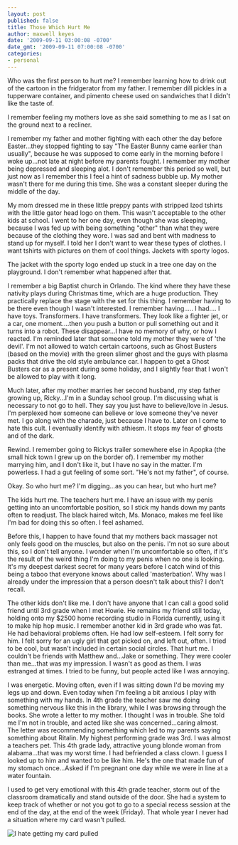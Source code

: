 ```yaml
---
layout: post
published: false
title: Those Which Hurt Me
author: maxwell keyes
date: '2009-09-11 03:00:08 -0700'
date_gmt: '2009-09-11 07:00:08 -0700'
categories:
- personal
---
```

Who was the first person to hurt me? I remember learning how to drink out of the cartoon in the fridgerator from my father.
I remember dill pickles in a tupperware container, and pimento cheese used on sandwiches that I didn't like the taste of.

I remember feeling my mothers love as she said something to me as I sat on the ground next to a recliner.

I remember my father and mother fighting with each other the day before Easter...they stopped fighting to say "The Easter Bunny
came earlier than usually", because he was supposed to come early in the morning before I woke up...not late at night before my
parents fought. I remember my mother being depressed and sleeping alot. I don't remember this period so well, but just now as I
remember this I feel a hint of sadness bubble up. My mother wasn't there for me during this time. She was a constant sleeper
during the middle of the day.

My mom dressed me in these little preppy pants with stripped Izod tshirts with the little gator head logo on them. This wasn't
acceptable to the other kids at school. I went to her one day, even though she was sleeping, because I was fed up with being
something "other" than what they were because of the clothing they wore. I was sad and bent with madness to stand up for
myself. I told her I don't want to wear these types of clothes. I want tshirts with pictures on them of cool things. Jackets
with sporty logos.

The jacket with the sporty logo ended up stuck in a tree one day on the playground. I don't remember what happened after that.

I remember a big Baptist church in Orlando. The kind where they have these nativity plays during Christmas time, which are a
huge production. They practically replace the stage with the set for this thing. I remember having to be there even though I
wasn't interested. I remember having..... I had.... I have toys. Transformers. I have transformers. They look like a fighter
jet, or a car, one moment....then you push a button or pull something out and it turns into a robot. These disappear...I
have no memory of why, or how I reacted. I'm reminded later that someone told my mother they were of 'the devil'. I'm not
allowed to watch certain cartoons, such as Ghost Busters (based on the movie) with the green slimer ghost and the guys with
plasma packs that drive the old style ambulance car. I happen to get a Ghost Busters car as a present during some holiday,
and I slightly fear that I won't be allowed to play with it long.

Much later, after my mother marries her second husband, my step father growing up, Ricky...I'm in a Sunday school group. I'm
discussing what is necessary to not go to hell. They say you just have to believe/love in Jesus. I'm perplexed how someone
can believe or love someone they've never met. I go along with the charade, just because I have to. Later on I come to hate
this cult. I eventually identify with athiesm. It stops my fear of ghosts and of the dark.

Rewind. I remember going to Rickys trailer somewhere else in Apopka (the small hick town I grew up on the border of). I
remember my mother marrying him, and I don't like it, but I have no say in the matter. I'm powerless. I had a gut feeling
of some sort. "He's not my father", of course.

Okay. So who hurt me? I'm digging...as you can hear, but who hurt me?

The kids hurt me. The teachers hurt me. I have an issue with my penis getting into an uncomfortable position, so I stick my
hands down my pants often to readjust. The black haired witch, Ms. Monaco, makes me feel like I'm bad for doing this so
often. I feel ashamed.

Before this, I happen to have found that my mothers back massager not only feels good on the muscles, but also on the penis.
I'm not so sure about this, so I don't tell anyone. I wonder when I'm uncomfortable so often, if it's the result of the
weird thing I'm doing to my penis when no one is looking. It's my deepest darkest secret for many years before I catch
wind of this being a taboo that everyone knows about called 'masterbation'. Why was I already under the impression that
a person doesn't talk about this? I don't recall.

The other kids don't like me. I don't have anyone that I can call a good solid friend until 3rd grade when I met Howie.
He remains my friend still today, holding onto my $2500 home recording studio in Florida currently, using it to make hip
hop music. I remember another kid in 3rd grade who was fat. He had behavioral problems often. He had low self-esteem. I
felt sorry for him. I felt sorry for an ugly girl that got picked on, and left out, often. I tried to be cool, but wasn't
included in certain social circles. That hurt me. I couldn't be friends with Matthew and...Jake or something. They were
cooler than me...that was my impression. I wasn't as good as them. I was estranged at times. I tried to be funny, but
people acted like I was annoying.

I was energetic. Moving often, even if I was sitting down I'd be moving my legs up and down. Even today when I'm feeling
a bit anxious I play with something with my hands. In 4th grade the teacher saw me doing something nervous like this in
the library, while I was browsing through the books. She wrote a letter to my mother. I thought I was in trouble. She
told me I'm not in trouble, and acted like she was concerned...caring almost. The letter was recommending something
which led to my parents saying something about Ritalin. My highest performing grade was 3rd. I was almost a teachers
pet. This 4th grade lady, attractive young blonde woman from alabama...that was my worst time. I had befriended a
class clown. I guess I looked up to him and wanted to be like him. He's the one that made fun of my stomach once...Asked
if I'm pregnant one day while we were in line at a water fountain.

I used to get very emotional with this 4th grade teacher, storm out of the classroom dramatically and stand outside of
the door. She had a system to keep track of whether or not you got to go to a special recess session at the end of
the day, at the end of the week (Friday). That whole year I never had a situation where my card wasn't pulled.

![I hate getting my card pulled](http://assets.redconfetti.com/images/posts/i-hate-getting-my-cardpulled.jpg "I hate getting my card pulled")
